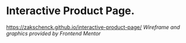 # Interactive Product Page.
https://zakschenck.github.io/interactive-product-page/
*Wireframe and graphics provided by Frontend Mentor*
 
